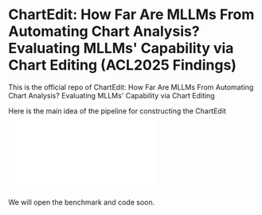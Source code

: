 # ChartEdit: How Far Are MLLMs From Automating Chart Analysis? Evaluating MLLMs' Capability via Chart Editing (ACL2025 Findings)

This is the official repo of ChartEdit: How Far Are MLLMs From Automating Chart Analysis? Evaluating MLLMs' Capability via Chart Editing

Here is the main idea of the pipeline for constructing the ChartEdit![image](github_fig/main.pdf)

We will open the benchmark and code soon.
